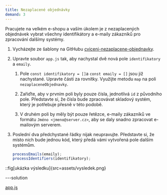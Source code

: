 ```yaml
---
title: Nezaplacené objednávky
demand: 3
---
```


Pracujete na velkém e-shopu a vaším úkolem je z nezaplacených objednávek vybrat všechny identifikátory a e-maily zákazníků pro zpracování dalšímy systémy.

1. Vycházejte ze šablony na GitHubu [cviceni-nezaplacene-objednavky](https://github.com/Czechitas-podklady-WEB/cviceni-nezaplacene-objednavky).

1. Upravte soubor `app.js` tak, aby nachystal dvě nová pole `identifikatory` a `emaily`.

   1. Pole `const identifikatory = []`a `const emaily = []` jsou již nachystané. Upravte části za rovnítky. Využijte metodu `map` na poli `nezaplaceneObjednavky`.

   1. Zařiďte, aby v prvním poli byly pouze čísla, jednotlivá `id` z původního pole. Představte si, že čísla bude zpracovávat skladový systém, který je potřebuje přesně v této podobě.

   1. V druhém poli by měly být pouze řetězce, e-maily zákazníků ve formátu `Jméno <jmeno@server.cz>`, aby se daly snadno zpracovat e-mailovým serverem.

1. Poslední dva předchystané řádky nijak neupravujte. Představte si, že místo nich bude jednou kód, který předá vámi vytvořená pole dalším systémům.

   ```js
   processEmails(emaily);
   processIdentifiers(identifikatory);
   ```

::fig[ukázka výsledku]{src=assets/vysledek.png}

---solution

[app.js](https://github.com/Czechitas-podklady-WEB/cviceni-nezaplacene-objednavky/blob/reseni/app.js)
